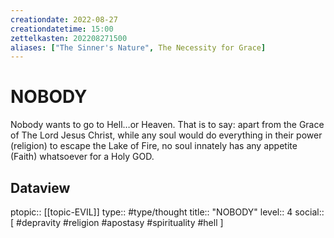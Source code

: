 ```yaml
---
creationdate: 2022-08-27
creationdatetime: 15:00
zettelkasten: 202208271500
aliases: ["The Sinner's Nature", The Necessity for Grace]
---
```

# NOBODY
Nobody wants to go to Hell…or Heaven. That is to say: apart from the Grace of The Lord Jesus Christ, while any soul would do everything in their power (religion) to escape the Lake of Fire, no soul innately has any appetite (Faith) whatsoever for a Holy GOD.

## Dataview
ptopic:: [[topic-EVIL]]
type:: #type/thought
title:: "NOBODY"
level:: 4
social:: [ #depravity #religion #apostasy #spirituality #hell ]